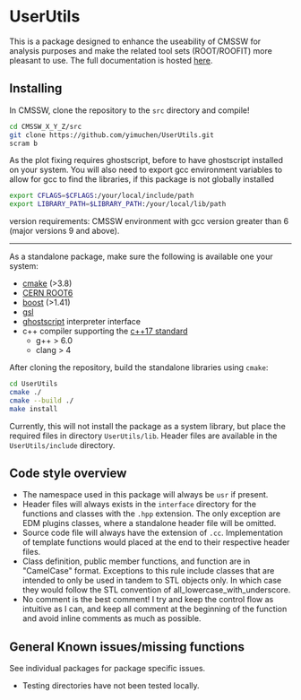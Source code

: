 # UserUtils

This is a package designed to enhance the useability of CMSSW for analysis
purposes and make the related tool sets (ROOT/ROOFIT) more pleasant to use. The
full documentation is hosted [here](https://yimuchen.github.io/UserUtils/).

## Installing

In CMSSW, clone the repository to the `src` directory and compile!

```bash
cd CMSSW_X_Y_Z/src
git clone https://github.com/yimuchen/UserUtils.git
scram b
```

As the plot fixing requires ghostscript, before to have ghostscript installed on
your system. You will also need to export gcc environment variables to allow for
gcc to find the libraries, if this package is not globally installed

```bash
export CFLAGS=$CFLAGS:/your/local/include/path
export LIBRARY_PATH=$LIBRARY_PATH:/your/local/lib/path
```

version requirements: CMSSW environment with gcc version greater than 6 (major
versions 9 and above).

---

As a standalone package, make sure the following is available one your system:

- [cmake](https://cmake.org/) (>3.8)
- [CERN ROOT6](https://root.cern.ch/)
- [boost](https://www.boost.org/) (>1.41)
- [gsl](https://www.gnu.org/software/gsl/)
- [ghostscript](https://www.ghostscript.com/download.html) interpreter interface
- c++ compiler supporting the [c++17 standard](https://en.wikipedia.org/wiki/C%2B%2B17)
  - g++ > 6.0
  - clang > 4

After cloning the repository, build the standalone libraries using `cmake`:

```bash
cd UserUtils
cmake ./
cmake --build ./
make install
```

Currently, this will not install the package as a system library, but place the
required files in directory `UserUtils/lib`. Header files are available in the
`UserUtils/include` directory.

## Code style overview

- The namespace used in this package will always be `usr` if present.
- Header files will always exists in the `interface` directory for the functions
  and classes with the `.hpp` extension. The only exception are EDM plugins
  classes, where a standalone header file will be omitted.
- Source code file will always have the extension of `.cc`. Implementation of
  template functions would placed at the end to their respective header files.
- Class definition, public member functions, and function are in "CamelCase"
  format. Exceptions to this rule include classes that are intended to only be
  used in tandem to STL objects only. In which case they would follow the STL
  convention of all_lowercase_with_underscore.
- No comment is the best comment! I try and keep the control flow as intuitive
  as I can, and keep all comment at the beginning of the function and avoid
  inline comments as much as possible.

## General Known issues/missing functions

See individual packages for package specific issues.

- Testing directories have not been tested locally.

